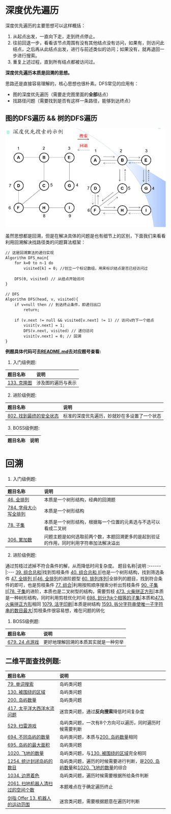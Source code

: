 # 深度优先遍历
深度优先遍历的主要思想可以这样概括：
1. 从起点出发，一直向下走，走到终点停止。
2. 往前回退一步，看看该节点周围有没有其他结点没有访问，如果有，则访问此结点，之后再从此结点出发，进行与前述类似的访问；如果没有，就再退回一步进行搜索。
3. 重复上述过程，直到所有结点都被访问过。

**深度优先遍历本质是回溯的思想。**

思路还是直接容易理解的，核心思想也很朴素。DFS常见的应用有：
- 图的深度优先遍历（需要走完图里面的**全部**结点）
- 找路径问题（需要找到是否有这样一条路径，能够到达终点）

## 图的DFS遍历 && 树的DFS遍历
![图的DFS遍历](./images/Graph_DFS.png)  

虽然思想都是回溯，但是在解决具体的问题是也有细节上的区别，下面我们来看看利用回溯解决找路径类的问题算法框架：
```
// 这是回溯算法的递归实现
Algorithm DFS_main{
    for k=0 to n-1 do
        visited[k] = 0; //创立一个标记数组，用来标识结点是否已经访问过

    DFS(0, visited) // 从结点开始访问
}

// DFS
Algorithm DFS(head, v, visited){
    if v=null then // 到达终止条件，即递归出口
        return;

    if (v.next != null && visited[v.next] != 1) // 访问v的下一个结点
        visit[v.next] = 1;
        DFS(v.next, visited) // 递归访问
        visit[v.next] = 0; // 回溯
}
```
**例题具体代码可去[README.md](../../README.md)去对应题号查看:**
1. 入门级例题:  

题目名称|说明
:------|:---
[133. 克隆图](https://leetcode.cn/problems/clone-graph/)|涉及图的遍历与表示

2. 进阶级例题:  

题目名称|说明
:------|:---
[802. 找到最终的安全状态](https://leetcode.cn/problems/find-eventual-safe-states/)|标准的深度优先遍历，妙就妙在多设置了一个状态

3. BOSS级例题:  

题目名称|说明
:------|:---


# 回溯
1. 入门级例题:  

题目名称|说明
:------|:---
[46. 全排列](https://leetcode.cn/problems/permutations/)|本质是一个树形结构，经典的回溯题
[784. 字母大小写全排列](https://leetcode.cn/problems/letter-case-permutation/)|本质是一个树形结构
[78. 子集](https://leetcode.cn/problems/subsets/)|本质是一个树形结构，根据每一个位置的元素选与不选可以看成二叉树
[306. 累加数](https://leetcode.cn/problems/additive-number/)|问题主题是如何选取前两个数，本题回溯更多的是起到验证的作用，同时利用字符串加法解决溢出

2. 进阶级例题:  

通过剪枝过滤掉不符合条件的解，从而降低时间复杂度。
题目名称|说明
:------|:---
[39. 组合总和](https://leetcode.cn/problems/combination-sum/)|找到剪枝条件
[40. 组合总和 II](https://leetcode.cn/problems/combination-sum-ii/)|也是一个树形结构，找到筛选条件
[47. 全排列 II](https://leetcode.cn/problems/permutations-ii/)|[46. 全排列](https://leetcode.cn/problems/permutations/)的进阶题型
[60. 排列序列](https://leetcode.cn/problems/permutation-sequence/)|全排列的题目，找到符合条件的即可，也是剪枝条件
[77. 组合](https://leetcode.cn/problems/combinations/)|利用按照顺序搜索分析出剪枝条件
[90. 子集 II](https://leetcode.cn/problems/subsets-ii/)|[78. 子集](https://leetcode.cn/problems/subsets/)的进阶，本质也是二叉树型的结构，需要剪枝
[473. 火柴拼正方形](https://leetcode.cn/problems/matchsticks-to-square/)|本质是一种树形结构，同时利用剪枝优化时间
[698. 划分为k个相等的子集](https://leetcode.cn/problems/partition-to-k-equal-sum-subsets/)|本质和[473. 火柴拼正方形](https://leetcode.cn/problems/matchsticks-to-square/)相同
[1079. 活字印刷](https://leetcode.cn/problems/letter-tile-possibilities/)|本质是树结构
[1593. 拆分字符串使唯一子字符串的数目最大](https://leetcode.cn/problems/split-a-string-into-the-max-number-of-unique-substrings/)|剪枝条件很容易想，难在问题的转化

1. BOSS级例题:  

题目名称|说明
:------|:---
[679. 24 点游戏](https://leetcode.cn/problems/24-game/)|更好地理解回溯的本质其实就是一种穷举

## 二维平面查找例题:
题目名称|说明
:------|:---
[79. 单词搜索](https://leetcode.cn/problems/word-search/)|岛屿类问题
[130. 被围绕的区域](https://leetcode.cn/problems/surrounded-regions/)|岛屿类问题
[200. 岛屿数量](https://leetcode.cn/problems/number-of-islands/)|岛屿类问题
[417. 太平洋大西洋水流问题](https://leetcode.cn/problems/pacific-atlantic-water-flow/)|迷宫类问题，通过**反向搜索**降低时间复杂度
[529. 扫雷游戏](https://leetcode.cn/problems/minesweeper/)|岛屿类问题，一次有8个方向可以遍历，同时遍历时候需要判断
[694. 不同岛屿的数量](https://leetcode.cn/problems/number-of-distinct-islands/)|岛屿类问题，本质与[200. 岛屿数量](https://leetcode.cn/problems/number-of-islands/)相同
[695. 岛屿的最大面积](https://leetcode.cn/problems/max-area-of-island/)|岛屿类问题
[1020. 飞地的数量](https://leetcode.cn/problems/number-of-enclaves/)|岛屿类问题，与[130. 被围绕的区域](https://leetcode.cn/problems/surrounded-regions/)完全相同
[1254. 统计封闭岛屿的数目](https://leetcode.cn/problems/number-of-closed-islands/)|岛屿类问题，遍历的时候需要进行判断，是[200. 岛屿数量](https://leetcode.cn/problems/number-of-islands/)和[1020. 飞地的数量](https://leetcode.cn/problems/number-of-enclaves/)的综合
[1034. 边界着色](https://leetcode.cn/problems/coloring-a-border/)|岛屿类问题，遍历时候需要根据所给条件判断
[2061. 扫地机器人清扫过的空间个数](https://leetcode.cn/problems/number-of-spaces-cleaning-robot-cleaned/)|本题难点在于确定遍历终止
[剑指 Offer 13. 机器人的运动范围](https://leetcode.cn/problems/ji-qi-ren-de-yun-dong-fan-wei-lcof/)|迷宫类问题，需要根据题意在遍历时判断